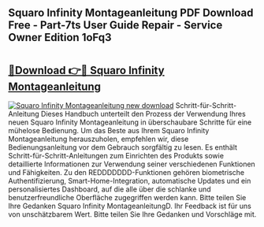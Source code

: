 ## Squaro Infinity Montageanleitung PDF Download Free - Part-7ts User Guide Repair - Service Owner Edition 1oFq3

# <h2><a href="http://df7py9d.blite.top/?on=Squaro+Infinity+Montageanleitung">🔗Download 👉🔴 Squaro Infinity Montageanleitung</a></h2>

[![Squaro Infinity Montageanleitung new download](https://i.imgur.com/lujVjoI.png)](http://df7py9d.blite.top/?on=Squaro+Infinity+Montageanleitung)
Schritt-für-Schritt-Anleitung Dieses Handbuch unterteilt den Prozess der Verwendung Ihres neuen Squaro Infinity Montageanleitung in überschaubare Schritte für eine mühelose Bedienung. Um das Beste aus Ihrem Squaro Infinity Montageanleitung herauszuholen, empfehlen wir, diese Bedienungsanleitung vor dem Gebrauch sorgfältig zu lesen. Es enthält Schritt-für-Schritt-Anleitungen zum Einrichten des Produkts sowie detaillierte Informationen zur Verwendung seiner verschiedenen Funktionen und Fähigkeiten. Zu den REDDDDDDD-Funktionen gehören biometrische Authentifizierung, Smart-Home-Integration, automatische Updates und ein personalisiertes Dashboard, auf die alle über die schlanke und benutzerfreundliche Oberfläche zugegriffen werden kann. Bitte teilen Sie Ihre Gedanken Squaro Infinity MontageanleitungD. Ihr Feedback ist für uns von unschätzbarem Wert. Bitte teilen Sie Ihre Gedanken und Vorschläge mit.
